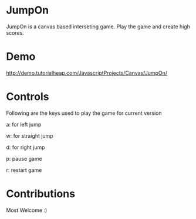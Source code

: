 # JumpOn

JumpOn is a canvas based interseting game. Play the game and create high scores.

# Demo
http://demo.tutorialheap.com/JavascriptProjects/Canvas/JumpOn/

# Controls

Following are the keys used to play the game for current version

a: for left jump

w: for straight jump

d: for right jump

p: pause game

r: restart game

# Contributions

Most Welcome :)
